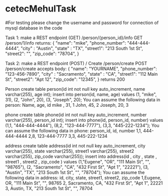 # cetecMehulTask

#For testing please change the username and password for connection of mysql database in the code

Task 1:
make a REST endpoint (GET)
/person/{person_id}/info
GET /person/1/info  returns:
{
"name": "mike",
"phone_number": "444-444-4444",
"city" : "Austin",
"state" : "TX",
"street1": "213 South 1st St",
"street2": "", 
"zip_code": "78704",
}

Task 2:
make a REST endpoint (POST)  / Create
/person/create
POST /person/create  accepts body: 
{
"name": "YOURNAME",
"phone_number": "123-456-7890",
"city" : "Sacramento",
"state" : "CA",
"street1": "112 Main St",
"street2": "Apt 12", 
"zip_code": "12345",
}
returns 200


Person
create table person(id int not null key auto_increment,  name varchar(255), age int);
insert into person(id, name, age) values (1, "mike", 31), (2, "John", 20), (3, "Joseph", 20);
You can assume the following data in person:
Name, age, id
mike , 31, 1
John, 45, 2
Joseph, 20, 3


phone
create table phone(id int not null key auto_increment,  number varchar(255), person_id int);
insert into phone(id, person_id, number) values (1,1, "444-444-4444"), (8,2, "123-444-7777"), (3,3, "445-222-1234");
You can assume the following data in phone:
person_id, id, number
1,1, 444-444-4444
2,8, 123-444-7777
3,3, 445-222-1234


address
create table address(id int not null key auto_increment,  city varchar(255), state varchar(255), street1 varchar(255), street2 varchar(255), zip_code varchar(255));
insert into address(id ,  city , state , street1 , street2 , zip_code ) values (1,"Eugene", "OR", "111 Main St", "", "98765"), (2, "Sacramento", "CA", "432 First St", "Apt 1", "22221"), (3, "Austin", "TX", "213 South 1st St", "", "78704");
You can assume the following data in address:
id, city, state, street1, street2, zip_code
1,Eugene, OR, "111 Main St", "", 98765
2, Sacramento, CA, "432 First St", "Apt 1", 22221
3, Austin, TX, "213 South 1st St", "", 78704